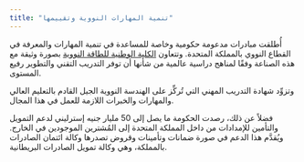 ```yaml
---
title: "تنمية المهارات النووية وتقييمها"
---
```

أُطلقت مبادرات مدعومة حكومية وخاصة للمساعدة في تنمية المهارات والمعرفة في القطاع النووي بالمملكة المتحدة. وتتعاون [الكلية الوطنية للطاقة النووية](https://www.nsan.co.uk/news/national-nuclear-college) بصورة وثيقة مع هذه الصناعة وفقًا لمناهج دراسية عالمية من شأنها أن توفر التدريب التقني والتطوير رفيع المستوى.

وتزوِّد شهادة التدريب المهني التي تُركِّز على الهندسة النووية الجيل القادم بالتعليم العالي والمهارات والخبرات اللازمة للعمل في هذا المجال.

فضلاً عن ذلك، رصدت الحكومة ما يصل إلى 50 مليار جنيه إسترليني لدعم التمويل والتأمين للإمدادات من داخل المملكة المتحدة إلى المُشترين الموجودين في الخارج. ويُقدَّم هذا الدعم في صورة ضمانات وتأمينات وقروض تصدرها وكالة ائتمان الصادرات بالمملكة، وهي وكالة تمويل الصادرات البريطانية.
